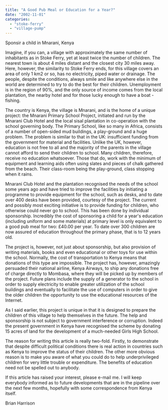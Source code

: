 ```yaml
---
title: "A Good Pub Meal or Education for a Year?"
date: "2002-11-01"
categories: 
  - "stoke-ferry"
  - "village-pump"
---
```


Sponsir a child in Mnarani, Kenya

Imagine, if you can, a village with approximately the same number of inhabitants as in Stoke Ferry, yet at least twice the number of children. The nearest town is about 4 miles distant and the closest city 30 miles away. Here, however, the similarity to Stoke Ferry ends, for this village covers an area of only 1 km2 or so, has no electricity, piped water or drainage. The people, despite the conditions, always smile and like anywhere else in the world are determined to try to do the best for their children. Unemployment is in the region of 90%, and the only source of income comes from the local plantation, the nearby hotel and for those lucky enough to have a boat - fishing.

The country is Kenya, the village is Mnarani, and is the home of a unique project: the Mnarani Primary School Project, initiated and run by the Mnarani Club Hotel and the local sisal plantation in co-operation with the school governing body. The Primary School, like so many in Africa, consists of a number of open-sided mud buildings, a play-ground and a huge problem. The problem is similar to that in the UK: insufficient funding from the government for material and facilities. Unlike the UK, however, education is not free to all and the majority of the parents in the village cannot afford to send their children to school. Many children, therefore, receive no education whatsoever. Those that do, work with the minimum of equipment and learning aids often using slates and pieces of chalk gathered from the beach. Their class-room being the play-ground, class stopping when it rains.

Mnarani Club Hotel and the plantation recognised the needs of the school some years ago and have tried to improve the facilities by initiating a programme to provide equipment for the school, such as desks, and to date over 400 desks have been provided, courtesy of the project. The current and possibly most exciting initiative is to provide funding for children, who otherwise could never go to school. This has been done by individual sponsorship. Incredibly the cost of sponsoring a child for a year's education (including uniform and some materials) at primary level is only equivalent to a good pub meal for two: £40.00 per year. To date over 300 children are now assured of education throughout the primary phase, that is to 12 years old.

The project is, however, not just about sponsorship, but also provision of writing materials, books and even educational or other toys for use within the school. Normally, the cost of transportation to Kenya means that donations of this type are impossible. The project has, however, amazingly persuaded their national airline, Kenya Airways, to ship any donations free of charge directly to Mombasa, where they will be picked up by members of the project. Future plans include the supply of a generator to the school in order to supply electricity to enable greater utilization of the school buildings and eventually to facilitate the use of computers in order to give the older children the opportunity to use the educational resources of the Internet.

As I said earlier, this project is unique in that it is designed to prepare the children of this village to help themselves in the future. The help and sponsorship is not subject to government interference or corruption. Indeed the present government in Kenya have recognised the scheme by donating 15 acres of land for the development of a much-needed Girls High School.

The reason for writing this article is really two-fold. Firstly, to demonstrate that despite difficult political conditions there is real action in countries such as Kenya to improve the status of their children. The other more obvious reason is to make you aware of what you could do to help underprivileged children for very little trouble or expenditure. The benefits of education need not be spelled out to anybody.

If this article has raised your interest, please e-mail me. I will keep everybody informed as to future developments that are in the pipeline over the next few months, hopefully with some correspondence from Kenya itself.

Brian Harrison
